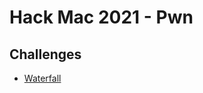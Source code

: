 # Hack Mac 2021 - Pwn 

## Challenges
* [Waterfall](https://github.com/MQU-HackMac/challenges-2021-public/tree/main/pwn/waterfall)
